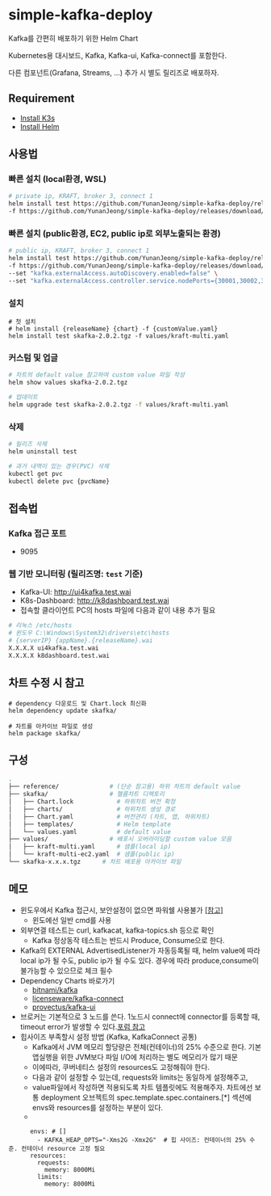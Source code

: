# simple-kafka-deploy

Kafka를 간편히 배포하기 위한 Helm Chart

Kubernetes용 대시보드, Kafka, Kafka-ui, Kafka-connect를 포함한다.

다른 컴포넌트(Grafana, Streams, ...) 추가 시 별도 릴리즈로 배포하자.

## Requirement

- [Install K3s](https://docs.k3s.io/quick-start)
- [Install Helm](https://helm.sh/docs/intro/install/)

## 사용법

### 빠른 설치 (local환경, WSL)

```sh
# private ip, KRAFT, broker 3, connect 1
helm install test https://github.com/YunanJeong/simple-kafka-deploy/releases/download/v2.0.2/skafka-2.0.2.tgz \
-f https://github.com/YunanJeong/simple-kafka-deploy/releases/download/v2.0.2/kraft-multi.yaml
```

### 빠른 설치 (public환경, EC2, public ip로 외부노출되는 환경)

```sh
# public ip, KRAFT, broker 3, connect 1
helm install test https://github.com/YunanJeong/simple-kafka-deploy/releases/download/v2.0.2/skafka-2.0.2.tgz \
-f https://github.com/YunanJeong/simple-kafka-deploy/releases/download/v2.0.2/kraft-multi.yaml \
--set "kafka.externalAccess.autoDiscovery.enabled=false" \
--set "kafka.externalAccess.controller.service.nodePorts={30001,30002,30003}"
```

### 설치

```shell
# 첫 설치
# helm install {releaseName} {chart} -f {customValue.yaml}
helm install test skafka-2.0.2.tgz -f values/kraft-multi.yaml
```

### 커스텀 및 업글

```sh
# 차트의 default value 참고하여 custom value 파일 작성
helm show values skafka-2.0.2.tgz

# 업데이트
helm upgrade test skafka-2.0.2.tgz -f values/kraft-multi.yaml
```

### 삭제

```sh
# 릴리즈 삭제
helm uninstall test

# 과거 내역이 있는 경우(PVC) 삭제
kubectl get pvc
kubectl delete pvc {pvcName}
```

## 접속법

### Kafka 접근 포트

- 9095

### 웹 기반 모니터링 (릴리즈명: `test` 기준)

- Kafka-UI: <http://ui4kafka.test.wai>
- K8s-Dashboard: <http://k8dashboard.test.wai>
- 접속할 클라이언트 PC의 hosts 파일에 다음과 같이 내용 추가 필요

```sh
# 리눅스 /etc/hosts
# 윈도우 C:\Windows\System32\drivers\etc\hosts
# {serverIP} {appName}.{releaseName}.wai
X.X.X.X ui4kafka.test.wai
X.X.X.X k8dashboard.test.wai
```

## 차트 수정 시 참고

```shell
# dependency 다운로드 및 Chart.lock 최신화
helm dependency update skafka/

# 차트를 아카이브 파일로 생성
helm package skafka/
```

## 구성

```sh
.
├── reference/              # (단순 참고용) 하위 차트의 default value
├── skafka/                 # 헬름차트 디렉토리
│   ├── Chart.lock            # 하위차트 버전 확정
│   ├── charts/               # 하위차트 생성 경로
│   ├── Chart.yaml            # 버전관리 (차트, 앱, 하위차트)
│   ├── templates/            # Helm template
│   └── values.yaml           # default value
├── values/                 # 배포시 오버라이딩할 custom value 모음
│   ├── kraft-multi.yaml      # 샘플(local ip)
│   └── kraft-multi-ec2.yaml  # 샘플(public ip)
└── skafka-x.x.x.tgz      # 차트 배포용 아카이브 파일
```

## 메모

- 윈도우에서 Kafka 접근시, 보안설정이 없으면 파워쉘 사용불가 [[참고]](https://stackoverflow.com/questions/48603203/powershell-invoke-webrequest-throws-webcmdletresponseexception)
  - 윈도에선 일반 cmd를 사용
- 외부연결 테스트는 curl, kafkacat, kafka-topics.sh 등으로 확인
  - Kafka 정상동작 테스트는 반드시 Produce, Consume으로 한다.
- Kafka의 EXTERNAL AdvertisedListener가 자동등록될 때, helm value에 따라 local ip가 될 수도, public ip가 될 수도 있다. 경우에 따라 produce,consume이 불가능할 수 있으므로 체크 필수
- Dependency Charts 바로가기
  - [bitnami/kafka](https://artifacthub.io/packages/helm/bitnami/kafka)
  - [licenseware/kafka-connect](https://artifacthub.io/packages/helm/licenseware/kafka-connect)
  - [provectus/kafka-ui](https://artifacthub.io/packages/helm/kafka-ui/kafka-ui)
- 브로커는 기본적으로 3 노드를 쓴다. 1노드시 connect에 connector를 등록할 때, timeout error가 발생할 수 있다.[포럼 참고](https://forum.confluent.io/t/kafka-connect-request-timeout/1311/3)
- 힙사이즈 부족할시 설정 방법 (Kafka, KafkaConnect 공통)
  - Kafka에서 JVM 메모리 할당량은 전체(컨테이너)의 25% 수준으로 한다. 기본 앱실행을 위한 JVM보다 파일 I/O에 처리하는 별도 메모리가 많기 때문
  - 이에따라, 쿠버네티스 설정의 resources도 고정해줘야 한다.
  - 다음과 같이 설정할 수 있는데, requests와 limits는 동일하게 설정해주고,
  - value파일에서 작성하면 적용되도록 차트 템플릿에도 적용해주자. 차트에선 보통 deployment 오브젝트의 spec.template.spec.containers.[*] 섹션에 envs와 resources를 설정하는 부분이 있다.
  - 
```
      envs: # []
        - KAFKA_HEAP_OPTS="-Xms2G -Xmx2G"  # 힙 사이즈: 컨테이너의 25% 수준. 컨테이너 resource 고정 필요
      resources:
        requests:
          memory: 8000Mi
        limits: 
          memory: 8000Mi
```

